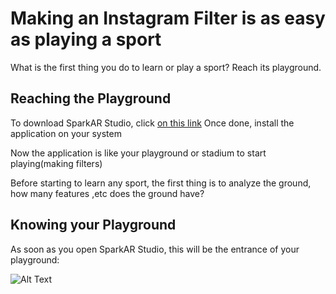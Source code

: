 # Making an Instagram Filter is as easy as playing a sport

What is the first thing you do to learn or play a sport? Reach its playground.

## Reaching the Playground
To download SparkAR Studio, click [on this link](https://sparkar.facebook.com/ar-studio/download/)
Once done, install the application on your system

Now the application is like your playground or stadium to start playing(making filters)


Before starting to learn any sport, the first thing is to analyze the ground, how many features ,etc does the ground have?

## Knowing your Playground

As soon as you open SparkAR Studio, this will be the entrance of your playground:

![Alt Text](https://drive.google.com/file/d/1VL4-OTFbQRgi70xdgTY9unJs65Yj4eet/view?usp=sharing)

